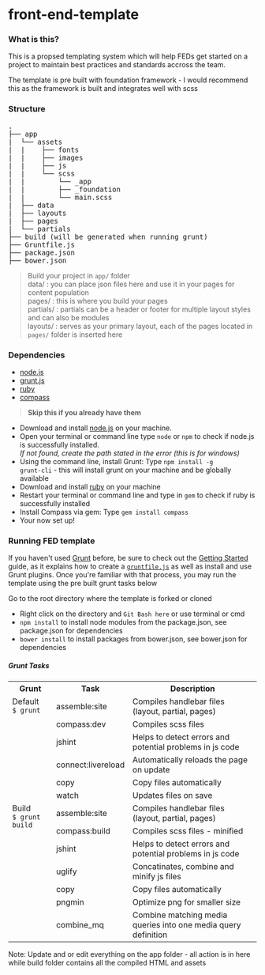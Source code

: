 # front-end-template
### What is this?
This is a propsed templating system which will help FEDs get started on a project to maintain best practices and standards accross the team.

The template is pre built with foundation framework - I would recommend this as the framework is built and integrates well with scss

### Structure

<pre>
.
├── app
|&nbsp;&nbsp;└── assets
|&nbsp;&nbsp;|&nbsp;&nbsp;&nbsp;&nbsp;├── fonts
|&nbsp;&nbsp;|&nbsp;&nbsp;&nbsp;&nbsp;├── images
|&nbsp;&nbsp;|&nbsp;&nbsp;&nbsp;&nbsp;├── js
|&nbsp;&nbsp;|&nbsp;&nbsp;&nbsp;&nbsp;└── scss
|&nbsp;&nbsp;|&nbsp;&nbsp;&nbsp;&nbsp;&nbsp;&nbsp;&nbsp;&nbsp;└── _app
|&nbsp;&nbsp;|&nbsp;&nbsp;&nbsp;&nbsp;&nbsp;&nbsp;&nbsp;&nbsp;├── _foundation
|&nbsp;&nbsp;|&nbsp;&nbsp;&nbsp;&nbsp;&nbsp;&nbsp;&nbsp;&nbsp;└── main.scss
|&nbsp;&nbsp;├── data
|&nbsp;&nbsp;├── layouts
|&nbsp;&nbsp;├── pages
|&nbsp;&nbsp;└── partials
├── build (will be generated when running grunt)
├── Gruntfile.js
├── package.json
├── bower.json
</pre>

> Build your project in <code>app/</code> folder <br>
data/ : you can place json files here and use it in your pages for content population <br>
pages/ : this is where you build your pages <br>
partials/ : partials can be a header or footer for multiple layout styles and can also be modules <br>
layouts/ : serves as your primary layout, each of the pages located in <code>pages/</code> folder is inserted here <br>

### Dependencies
- [node.js](http://nodejs.org/) <br>
- [grunt.js](http://gruntjs.com/) <br>
- [ruby](http://rubyinstaller.org/) <br>
- [compass](http://compass-style.org/install/) <br>

><strong>Skip this if you already have them</strong>
* Download and install [node.js](http://nodejs.org/) on your machine.
* Open your terminal or command line type <code>node</code> or <code>npm</code> to check if node.js is successfully installed. <br>
<em>If not found, create the path stated in the error (this is for windows)</em>
* Using the command line, install Grunt: Type <code>npm install -g grunt-cli</code> - this will install grunt on your machine and be globally available
* Download and install [ruby](http://rubyinstaller.org/) on your machine
* Restart your terminal or command line and type in <code>gem</code> to check if ruby is successfully installed
* Install Compass via gem: Type <code>gem install compass</code>
* Your now set up!

### Running FED template
<p>If you haven't used <a href="http://gruntjs.com/">Grunt</a> before, be sure to check out the <a href="http://gruntjs.com/getting-started">Getting Started</a> guide, as it explains how to create a <a href="http://gruntjs.com/sample-gruntfile"><code>gruntfile.js</code></a> as well as install and use Grunt plugins. Once you're familiar with that process, you may run the template using the pre built grunt tasks below</p>

Go to the root directory where the template is forked or cloned <br />
* Right click on the directory and <code>Git Bash here</code> or use terminal or cmd <br />
* <code>npm install</code> to install node modules from the package.json, see package.json for dependencies<br />
* <code>bower install</code> to install packages from bower.json, see bower.json for dependencies

##### Grunt Tasks
<table>
    <tr>
        <th>Grunt</th>
        <th>Task</th>
        <th>Description</th>
    </tr>
    <tr>
        <td rowspan="6" valign="top">Default  <br> <code>$ grunt</code></td>
        <td>assemble:site</td>
        <td>Compiles handlebar files (layout, partial, pages)</td>
    </tr>
    <tr>
        <td>compass:dev</td>
        <td>Compiles scss files</td>
    </tr>
    <tr>
        <td>jshint</td>
        <td>Helps to detect errors and potential problems in js code</td>
    </tr>
    <tr>
        <td>connect:livereload</td>
        <td>Automatically reloads the page on update</td>
    </tr>
    <tr>
        <td>copy</td>
        <td>Copy files automatically</td>
    </tr>
    <tr>
        <td>watch</td>
        <td>Updates files on save</td>
    </tr>
    <tr>
        <td rowspan="7" valign="top">Build <br> <code>$ grunt build</code></td>
        <td>assemble:site</td>
        <td>Compiles handlebar files (layout, partial, pages)</td>
    </tr>
    <tr>
        <td>compass:build</td>
        <td>Compiles scss files - minified</td>
    </tr>
    <tr>
        <td>jshint</td>
        <td>Helps to detect errors and potential problems in js code</td>
    </tr>
    <tr>
        <td>uglify</td>
        <td>Concatinates, combine and minify js files</td>
    </tr>
    <tr>
        <td>copy</td>
        <td>Copy files automatically</td>
    </tr>
    <tr>
        <td>pngmin</td>
        <td>Optimize png for smaller size</td>
    </tr>
    <tr>
        <td>combine_mq</td>
        <td>Combine matching media queries into one media query definition</td>
    </tr>
</table>

Note: Update and or edit everything on the app folder - all action is in here while build folder contains all the compiled HTML and assets





